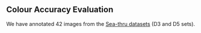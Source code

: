 ##  Colour Accuracy Evaluation ##

We have annotated 42 images from the [Sea-thru datasets](http://csms.haifa.ac.il/profiles/tTreibitz/datasets/sea_thru/index.html) (D3 and D5 sets).  
